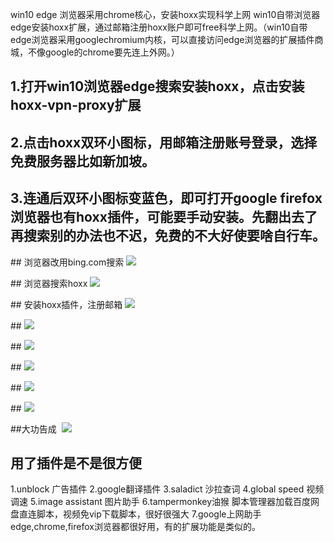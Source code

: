  
 ​win10 edge 浏览器采用chrome核心，安装hoxx实现科学上网 
win10自带浏览器edge安装hoxx扩展，通过邮箱注册hoxx账户即可free科学上网。（win10自带edge浏览器采用googlechromium内核，可以直接访问edge浏览器的扩展插件商城，不像google的chrome要先连上外网。） 
## 1.打开win10浏览器edge搜索安装hoxx，点击安装hoxx-vpn-proxy扩展
## 2.点击hoxx双环小图标，用邮箱注册账号登录，选择免费服务器比如新加坡。
## 3.连通后双环小图标变蓝色，即可打开google firefox浏览器也有hoxx插件，可能要手动安装。先翻出去了再搜索别的办法也不迟，免费的不大好使要啥自行车。 
 ##​ 浏览器改用bing.com搜索 ​![](https://sway.office.com/s/nmG2aKQ7htYjgYaY/images/JQcjyw5roNqFj1) 
  
 ​##​ 浏览器搜索hoxx ​![](https://sway.office.com/s/nmG2aKQ7htYjgYaY/images/D86tZkqnuhhNe_) 
  
 ​##​ 安装hoxx插件，注册邮箱 ​![](https://sway.office.com/s/nmG2aKQ7htYjgYaY/images/xh6su2vQeWMXEN) 
  
 ​##​ ​![](https://sway.office.com/s/nmG2aKQ7htYjgYaY/images/EFWgLmEDJSjaWg) 
  
 ​##​ ​![](https://sway.office.com/s/nmG2aKQ7htYjgYaY/images/cdbB0AAWrd6_nH) 
  
 ​##​ ​![](https://sway.office.com/s/nmG2aKQ7htYjgYaY/images/8BFRLI3PLT6F2e) 
  
 ​##​ ​![](https://sway.office.com/s/nmG2aKQ7htYjgYaY/images/kZzXu1cdqDO6hU) 
  
 ​##​ ​![](https://sway.office.com/s/nmG2aKQ7htYjgYaY/images/G-qCEKOTll4rl-) 
  
 ​##​大功告成
 ​![](https://sway.office.com/s/nmG2aKQ7htYjgYaY/images/h1bwR8kZ8QeE7h)
## 用了插件是不是很方便 
1.unblock 广告插件
 2.google翻译插件
 3.saladict 沙拉查词
 4.global speed 视频调速
 5.image assistant 图片助手 
6.tampermonkey油猴 脚本管理器加载百度网盘直连脚本，视频免vip下载脚本，很好很强大 7.google上网助手
 edge,chrome,firefox浏览器都很好用，有的扩展功能是类似的。
